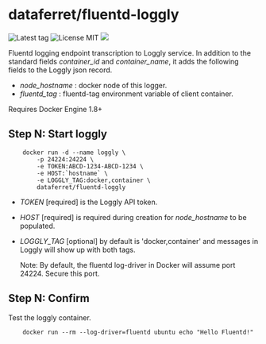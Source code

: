 dataferret/fluentd-loggly
=========================
![Latest tag](https://img.shields.io/github/tag/dataferret/docker-fluentd-loggly.svg?style=flat)
![License MIT](https://img.shields.io/badge/license-MIT-blue.svg?style=flat)
[![](https://badge.imagelayers.io/dataferret/fluentd-loggly:latest.svg)](https://imagelayers.io/?images=dataferret/fluentd-loggly:latest 'Get your own badge on imagelayers.io')

Fluentd logging endpoint transcription to Loggly service.  In addition to
the standard fields _container_id_ and _container_name_, it adds the following
fields to the Loggly json record.

* _node_hostname_ : docker node of this logger.
* _fluentd_tag_ : fluentd-tag environment variable of client container.


Requires Docker Engine 1.8+


Step N: Start loggly
--------------------

        docker run -d --name loggly \
            -p 24224:24224 \
            -e TOKEN:ABCD-1234-ABCD-1234 \
            -e HOST:`hostname` \
            -e LOGGLY_TAG:docker,container \
            dataferret/fluentd-loggly

* _TOKEN_ [required] is the Loggly API token.
* _HOST_ [required] is required during creation for _node_hostname_ to be populated.
* _LOGGLY_TAG_ [optional] by default is 'docker,container' and messages in Loggly will show
up with both tags.


    Note: By default, the fluentd log-driver in Docker will assume port 24224. Secure this port.


Step N: Confirm
---------------

Test the loggly container.

        docker run --rm --log-driver=fluentd ubuntu echo "Hello Fluentd!"